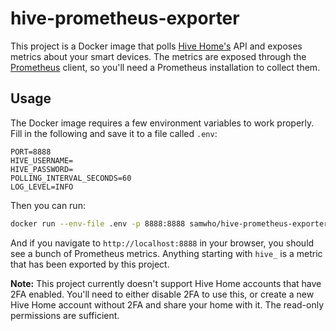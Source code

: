 # hive-prometheus-exporter

This project is a Docker image that polls [Hive Home's][1] API and exposes
metrics about your smart devices. The metrics are exposed through the
[Prometheus][2] client, so you'll need a Prometheus installation to collect
them.

## Usage

The Docker image requires a few environment variables to work properly. Fill in
the following and save it to a file called `.env`:

```env
PORT=8888
HIVE_USERNAME=
HIVE_PASSWORD=
POLLING_INTERVAL_SECONDS=60
LOG_LEVEL=INFO
```

Then you can run:

```bash
docker run --env-file .env -p 8888:8888 samwho/hive-prometheus-exporter
```

And if you navigate to `http://localhost:8888` in your browser, you should see
a bunch of Prometheus metrics. Anything starting with `hive_` is a metric that
has been exported by this project.

**Note:** This project currently doesn't support Hive Home accounts that have
2FA enabled. You'll need to either disable 2FA to use this, or create a new
Hive Home account without 2FA and share your home with it. The read-only
permissions are sufficient.

[1]: https://www.hivehome.com/
[2]: https://prometheus.io/
